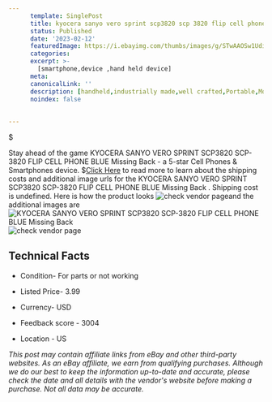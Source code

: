 ```yaml
---
      template: SinglePost
      title: kyocera sanyo vero sprint scp3820 scp 3820 flip cell phone blue missing back 
      status: Published
      date: '2023-02-12'
      featuredImage: https://i.ebayimg.com/thumbs/images/g/STwAAOSw1Udihu~m/s-l225.jpg
      categories: 
      excerpt: >-
        [smartphone,device ,hand held device]
      meta:
      canonicalLink: ''
      description: [handheld,industrially made,well crafted,Portable,Mobile,Compact,Convenient,Lightweight,Maneuverable,Man-portable,Miniature,Carriable,Hand-held,Light,Holdable,Transportable,Mobile device,Pocket-sized,On-the-go,Wireless,Cordless,Compact size,Convenient size, smartphone,device ,hand held device]
      noindex: false
      
        
---
```

$

Stay ahead of the game KYOCERA SANYO VERO SPRINT SCP3820 SCP-3820 FLIP CELL PHONE BLUE Missing Back  - a 5-star Cell Phones & Smartphones device.
$[Click Here](https://www.ebay.com/itm/125324142337?hash=item1d2de6a701%3Ag%3ASTwAAOSw1Udihu%7Em&mkevt=1&mkcid=1&mkrid=711-53200-19255-0&campid=%253CePNCampaignId%253E&customid=%253CreferenceId%253E&toolid=10049) to read more to learn about the shipping costs and additional image urls for the KYOCERA SANYO VERO SPRINT SCP3820 SCP-3820 FLIP CELL PHONE BLUE Missing Back . Shipping cost is undefined. Here is how the product looks ![check vendor page](https://i.ebayimg.com/thumbs/images/g/STwAAOSw1Udihu~m/s-l225.jpg)and the additional images are![KYOCERA SANYO VERO SPRINT SCP3820 SCP-3820 FLIP CELL PHONE BLUE Missing Back ](https://i.ebayimg.com/images/g/STwAAOSw1Udihu~m/s-l1600.jpg)![check vendor page](https://origin-galleryplus.ebayimg.com/ws/web/125324142337_2_0_1/225x225.jpg,https://origin-galleryplus.ebayimg.com/ws/web/125324142337_3_0_1/225x225.jpg,https://origin-galleryplus.ebayimg.com/ws/web/125324142337_4_0_1/225x225.jpg,https://origin-galleryplus.ebayimg.com/ws/web/125324142337_5_0_1/225x225.jpg)



 ## Technical Facts 



     
      

 - Condition- For parts or not working 


      

 - Listed Price- 3.99 


      

 - Currency- USD 


      

 - Feedback score - 3004 


      

 - Location - US 


      
      

 *_This post may contain affiliate links from eBay and other third-party websites. As an eBay affiliate, we earn from qualifying purchases. Although we do our best to keep the information up-to-date and accurate, please check the date and all details with the vendor's website before making a purchase. Not all data may be accurate._*






